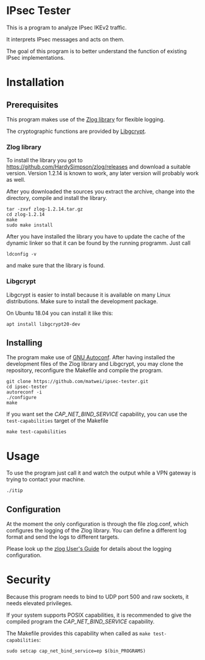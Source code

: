 
# IPsec Tester

This is a program to analyze IPsec IKEv2 traffic.

It interprets IPsec messages and acts on them.

The goal of this program is
to better understand the function of existing IPsec implementations.

# Installation

## Prerequisites

This program makes use of the [Zlog library][zlog] for flexible logging.

The cryptographic functions are provided by [Libgcrypt][libgcrypt].

### Zlog library

To install the library you got to
https://github.com/HardySimpson/zlog/releases
and download a suitable version.
Version 1.2.14 is known to work,
any later version will probably work as well.

After you downloaded the sources
you extract the archive,
change into the directory,
compile and install the library.

    tar -zxvf zlog-1.2.14.tar.gz
    cd zlog-1.2.14
    make
    sudo make install

After you have installed the library
you have to update the cache of the dynamic linker
so that it can be found by the running programm.
Just call

    ldconfig -v

and make sure that the library is found.

### Libgcrypt

Libgcrypt is easier to install
because it is available on many Linux distributions.
Make sure to install the development package.

On Ubuntu 18.04 you can install it like this:

    apt install libgcrypt20-dev

## Installing

The program make use of [GNU Autoconf][autoconf].
After having installed the development files
of the Zlog library and Libgcrypt,
you may clone the repository,
reconfigure the Makefile and compile the program.

    git clone https://github.com/matwei/ipsec-tester.git
    cd ipsec-tester
    autoreconf -i
    ./configure
    make

If you want set the *CAP_NET_BIND_SERVICE* capability,
you can use the `test-capabilities` target of the Makefile

    make test-capabilities

# Usage

To use the program just call it
and watch the output while a VPN gateway is trying
to contact your machine.

    ./itip

## Configuration

At the moment the only configuration is through the file zlog.conf,
which configures the logging of the Zlog library.
You can define a different log format and send the logs to different targets.

Please look up the [zlog User's Guide][zlogug]
for details about the logging configuration.

# Security

Because this program needs to bind to UDP port 500 and raw sockets,
it needs elevated privileges.

If your system supports POSIX capabilities,
it is recommended to give the compiled program
the *CAP_NET_BIND_SERVICE* capability.

The Makefile provides this capability
when called as `make test-capabilities`:

    sudo setcap cap_net_bind_service=ep $(bin_PROGRAMS)

[autoconf]: https://www.gnu.org/software/autoconf/
[libgcrypt]: https://gnupg.org/software/libgcrypt/
[zlog]: https://hardysimpson.github.io/zlog/
[zlogug]: http://hardysimpson.github.io/zlog/UsersGuide-EN.html
